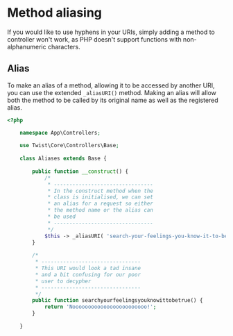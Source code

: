 # Method aliasing

If you would like to use hyphens in your URIs, simply adding a method to controller won't work, as PHP doesn't support functions with non-alphanumeric characters.

## Alias

To make an alias of a method, allowing it to be accessed by another URI, you can use the extended `_aliasURI()` method. Making an alias will allow both the method to be called by its original name as well as the registered alias.

```php
<?php

    namespace App\Controllers;
    
    use Twist\Core\Controllers\Base;
    
    class Aliases extends Base {
    
        public function __construct() {
            /*
             * --------------------------------
             * In the construct method when the
             * class is initialised, we can set
             * an alias for a request so either
             * the method name or the alias can
             * be used
             * --------------------------------
             */
            $this -> _aliasURI( 'search-your-feelings-you-know-it-to-be-true', 'searchyourfeelingsyouknowittobetrue' );
        }
    
        /*
         * --------------------------------
         * This URI would look a tad insane
         * and a bit confusing for our poor
         * user to decypher
         * --------------------------------
         */
        public function searchyourfeelingsyouknowittobetrue() {
            return 'Noooooooooooooooooooooooo!';
        }
        
    }
```